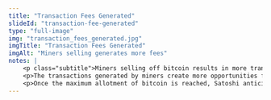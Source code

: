 ```yaml
--- 
title: "Transaction Fees Generated"
slideId: "transaction-fee-generated"
type: "full-image"
img: "transaction_fees_generated.jpg"
imgTitle: "Transaction Fees Generated"
imgAlt: "Miners selling generates more fees"
notes: | 
    <p class="subtitle">Miners selling off bitcoin results in more transactions being initiated. The cycle repeats.</p>
    <p>The transactions generated by miners create more opportunities for more transactions to be mined and more fees to be had. A new block is created and the cycle repeats. </p>
    <p>Once the maximum allotment of bitcoin is reached, Satoshi anticipated that transaction fees would pay for miner work after there are no more block rewards introducing new crypto into the ecosystem. </p>
---
```

